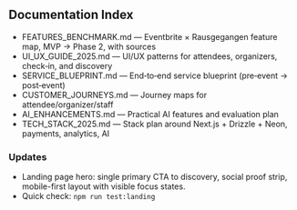 ## Documentation Index

- FEATURES_BENCHMARK.md — Eventbrite × Rausgegangen feature map, MVP → Phase 2, with sources
- UI_UX_GUIDE_2025.md — UI/UX patterns for attendees, organizers, check‑in, and discovery
- SERVICE_BLUEPRINT.md — End‑to‑end service blueprint (pre‑event → post‑event)
- CUSTOMER_JOURNEYS.md — Journey maps for attendee/organizer/staff
- AI_ENHANCEMENTS.md — Practical AI features and evaluation plan
- TECH_STACK_2025.md — Stack plan around Next.js + Drizzle + Neon, payments, analytics, AI

### Updates

- Landing page hero: single primary CTA to discovery, social proof strip, mobile-first layout with visible focus states.
- Quick check: `npm run test:landing`
